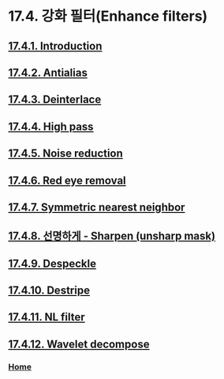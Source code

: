 # 17.4. 강화 필터(Enhance filters)

## [17.4.1. Introduction](./17-04-01-introduction.md)
## [17.4.2. Antialias](./17-04-02-antialias.md)
## [17.4.3. Deinterlace](./17-04-03-deinterlace.md)
## [17.4.4. High pass](./17-04-04-high-pass.md)
## [17.4.5. Noise reduction](./17-04-05-noise-reduction.md)
## [17.4.6. Red eye removal](./17-04-06-red-eye-removal.md)
## [17.4.7. Symmetric nearest neighbor](./17-04-07-symmetric-nearest-neighbor.md)
## [17.4.8. 선명하게 - Sharpen (unsharp mask)](./17-04-08-sharpen-unsharp-mask.md)
## [17.4.9. Despeckle](./17-04-09-despeckle.md)
## [17.4.10. Destripe](./17-04-10-destripe.md)
## [17.4.11. NL filter](./17-04-11-nl-filter.md)
## [17.4.12. Wavelet decompose](./17-04-12-wavelet-decompose.md)

### [Home](./00-home.md)
